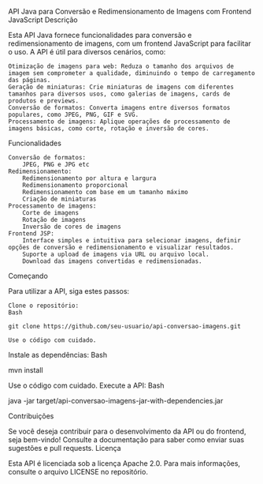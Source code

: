 API Java para Conversão e Redimensionamento de Imagens com Frontend JavaScript
Descrição

Esta API Java fornece funcionalidades para conversão e redimensionamento de imagens, com um frontend JavaScript para facilitar o uso. A API é útil para diversos cenários, como:

    Otimização de imagens para web: Reduza o tamanho dos arquivos de imagem sem comprometer a qualidade, diminuindo o tempo de carregamento das páginas.
    Geração de miniaturas: Crie miniaturas de imagens com diferentes tamanhos para diversos usos, como galerias de imagens, cards de produtos e previews.
    Conversão de formatos: Converta imagens entre diversos formatos populares, como JPEG, PNG, GIF e SVG.
    Processamento de imagens: Aplique operações de processamento de imagens básicas, como corte, rotação e inversão de cores.

Funcionalidades

    Conversão de formatos:
        JPEG, PNG e JPG etc
    Redimensionamento:
        Redimensionamento por altura e largura
        Redimensionamento proporcional
        Redimensionamento com base em um tamanho máximo
        Criação de miniaturas
    Processamento de imagens:
        Corte de imagens
        Rotação de imagens
        Inversão de cores de imagens
    Frontend JSP:
        Interface simples e intuitiva para selecionar imagens, definir opções de conversão e redimensionamento e visualizar resultados.
        Suporte a upload de imagens via URL ou arquivo local.
        Download das imagens convertidas e redimensionadas.

Começando

Para utilizar a API, siga estes passos:

    Clone o repositório:
    Bash

    git clone https://github.com/seu-usuario/api-conversao-imagens.git

    Use o código com cuidado.

Instale as dependências:
Bash

mvn install

Use o código com cuidado.
Execute a API:
Bash

java -jar target/api-conversao-imagens-jar-with-dependencies.jar

Contribuições

Se você deseja contribuir para o desenvolvimento da API ou do frontend, seja bem-vindo! Consulte a documentação para saber como enviar suas sugestões e pull requests.
Licença

Esta API é licenciada sob a licença Apache 2.0. Para mais informações, consulte o arquivo LICENSE no repositório.
